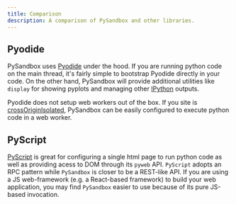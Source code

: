 ```yaml
---
title: Comparison
description: A comparison of PySandbox and other libraries.
---
```


## Pyodide

PySandbox uses [Pyodide](https://github.com/pyodide/pyodide) under the hood. If you are running python code on the main thread, it's fairly simple to bootstrap Pyodide directly in your code. On the other hand, PySandbox will provide additional utilities like `display` for showing pyplots and managing other [IPython](https://ipython.readthedocs.io/en/stable/config/integrating.html) outputs.

Pyodide does not setup web workers out of the box. If you site is [crossOriginIsolated](https://web.dev/coop-coep/), PySandbox can be easily configured to execute python code in a web worker.

## PyScript

[PyScript](https://pyscript.net/) is great for configuring a single html page to run python code as well as providing acess to DOM through its `pyweb` API.  `PyScript` adopts an RPC pattern while `PySandbox` is closer to be a REST-like API.  If you are using a JS web-framework (e.g. a React-based framework) to build your web application, you may find `PySandbox` easier to use because of its pure JS-based invocation.
